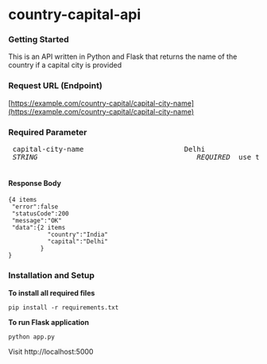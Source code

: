 # country-capital-api

### Getting Started

 This is an API written in Python and Flask that returns the name of the country if a capital city is provided
 
### Request URL (Endpoint)
 
[https://example.com/country-capital/capital-city-name](https://example.com/country-capital/capital-city-name)
  
### Required Parameter

 <pre>
 capital-city-name                        Delhi
 <i>STRING</i>                                      <i>REQUIRED</i>  use this parameter when searching for a country
 </pre>
 
#### Response Body
 
 ```
{4 items
  "error":false
  "statusCode":200
  "message":"OK"
  "data":{2 items
            "country":"India"
            "capital":"Delhi"
          }
}
 ```
 
 ### Installation and Setup
 
 **To install all required files**
 
 ``` pip install -r requirements.txt ```

**To run Flask application**

``` python app.py ```

Visit http://localhost:5000
